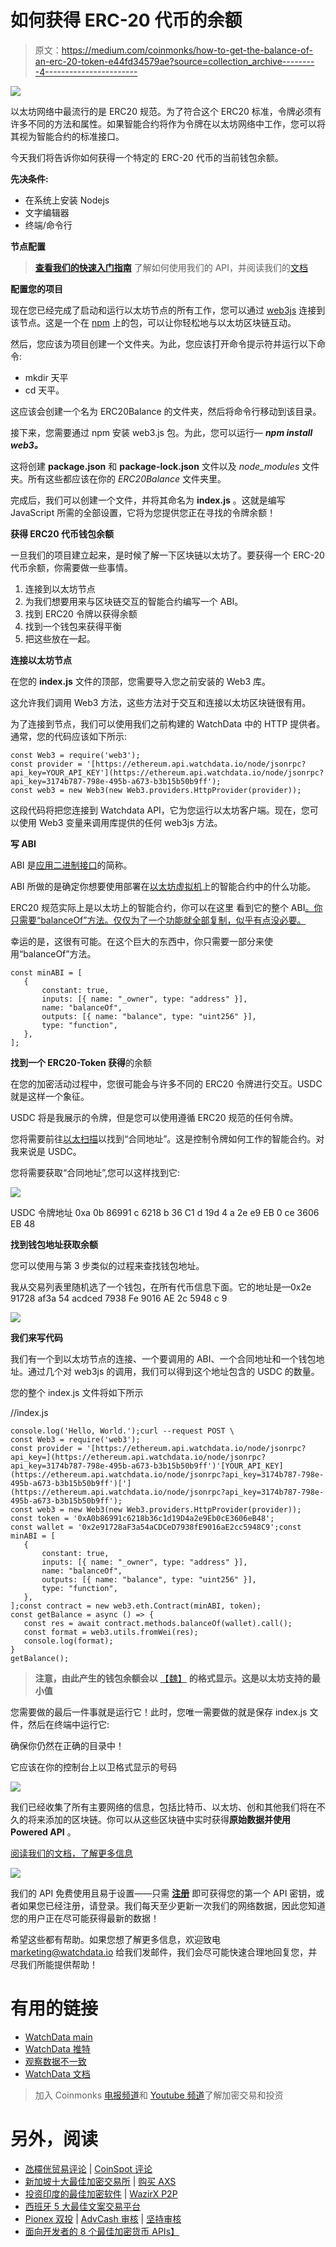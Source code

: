 # 如何获得 ERC-20 代币的余额

> 原文：<https://medium.com/coinmonks/how-to-get-the-balance-of-an-erc-20-token-e44fd34579ae?source=collection_archive---------4----------------------->

![](img/0b27bec08003ca5a15e3b42e59fe8427.png)

以太坊网络中最流行的是 ERC20 规范。为了符合这个 ERC20 标准，令牌必须有许多不同的方法和属性。如果智能合约将作为令牌在以太坊网络中工作，您可以将其视为智能合约的标准接口。

今天我们将告诉你如何获得一个特定的 ERC-20 代币的当前钱包余额。

**先决条件:**

*   在系统上安装 Nodejs
*   文字编辑器
*   终端/命令行

**节点配置**

> [**查看我们的快速入门指南**](/@watchdata/a-step-by-step-guide-on-how-to-start-using-the-watchdata-ethereum-api-4f5e727e3529) 了解如何使用我们的 API，并阅读我们的[文档](https://docs.watchdata.io/)

**配置您的项目**

现在您已经完成了启动和运行以太坊节点的所有工作，您可以通过 [web3js](https://web3js.readthedocs.io/en/v1.3.4/getting-started.html) 连接到该节点。这是一个在 [npm](https://www.npmjs.com/) 上的包，可以让你轻松地与以太坊区块链互动。

然后，您应该为项目创建一个文件夹。为此，您应该打开命令提示符并运行以下命令:

*   mkdir 天平
*   cd 天平。

这应该会创建一个名为 ERC20Balance 的文件夹，然后将命令行移动到该目录。

接下来，您需要通过 npm 安装 web3.js 包。为此，您可以运行— ***npm install web3。***

这将创建 **package.json** 和 **package-lock.json** 文件以及 *node_modules* 文件夹。所有这些都应该在你的 *ERC20Balance* 文件夹里。

完成后，我们可以创建一个文件，并将其命名为 **index.js** 。这就是编写 JavaScript 所需的全部设置，它将为您提供您正在寻找的令牌余额！

**获得 ERC20 代币钱包余额**

一旦我们的项目建立起来，是时候了解一下区块链以太坊了。要获得一个 ERC-20 代币余额，你需要做一些事情。

1.  连接到以太坊节点
2.  为我们想要用来与区块链交互的智能合约编写一个 ABI。
3.  找到 ERC20 令牌以获得余额
4.  找到一个钱包来获得平衡
5.  把这些放在一起。

**连接以太坊节点**

在您的 **index.js** 文件的顶部，您需要导入您之前安装的 Web3 库。

这允许我们调用 Web3 方法，这些方法对于交互和连接以太坊区块链很有用。

为了连接到节点，我们可以使用我们之前构建的 WatchData 中的 HTTP 提供者。通常，您的代码应该如下所示:

```
const Web3 = require('web3');
const provider = '[https://ethereum.api.watchdata.io/node/jsonrpc?api_key=YOUR_API_KEY'](https://ethereum.api.watchdata.io/node/jsonrpc?api_key=3174b787-798e-495b-a673-b3b15b50b9ff');
const web3 = new Web3(new Web3.providers.HttpProvider(provider));
```

这段代码将把您连接到 Watchdata API，它为您运行以太坊客户端。现在，您可以使用 Web3 变量来调用库提供的任何 web3js 方法。

**写 ABI**

ABI 是[应用二进制接口](https://docs.soliditylang.org/en/v0.5.3/abi-spec.html)的简称。

ABI 所做的是确定你想要使用部署在[以太坊虚拟机](https://ethereum.org/en/developers/docs/evm/)上的智能合约中的什么功能。

ERC20 规范实际上是以太坊上的智能合约，你可以在这里 看到它的整个 ABI[。你只需要“balanceOf”方法。仅仅为了一个功能就全部复制，似乎有点没必要。](https://ethereumdev.io/abi-for-erc20-contract-on-ethereum/)

幸运的是，这很有可能。在这个巨大的东西中，你只需要一部分来使用“balanceOf”方法。

```
const minABI = [
   {
       constant: true,
       inputs: [{ name: "_owner", type: "address" }],
       name: "balanceOf",
       outputs: [{ name: "balance", type: "uint256" }],
       type: "function",
   },
];
```

**找到一个 ERC20-Token 获得**的余额

在您的加密活动过程中，您很可能会与许多不同的 ERC20 令牌进行交互。USDC 就是这样一个象征。

USDC 将是我展示的令牌，但是您可以使用遵循 ERC20 规范的任何令牌。

您将需要前往[以太扫描](https://etherscan.io/)以找到“合同地址”。这是控制令牌如何工作的智能合约。对我来说是 USDC。

您将需要获取“合同地址”,您可以这样找到它:

![](img/d649134de55846a5d6f16b485459f78c.png)

USDC 令牌地址 0xa 0b 86991 c 6218 b 36 C1 d 19d 4 a 2e e9 EB 0 ce 3606 EB 48

**找到钱包地址获取余额**

您可以使用与第 3 步类似的过程来查找钱包地址。

我从交易列表里随机选了一个钱包，在所有代币信息下面。它的地址是—0x2e 91728 af3a 54 acdced 7938 Fe 9016 AE 2c 5948 c 9

![](img/64b0e9e494da3b2040bb86a4d88b4785.png)

**我们来写代码**

我们有一个到以太坊节点的连接、一个要调用的 ABI、一个合同地址和一个钱包地址。通过几个对 web3js 的调用，我们可以得到这个地址包含的 USDC 的数量。

您的整个 index.js 文件将如下所示

//index.js

```
console.log('Hello, World.');curl --request POST \
const Web3 = require('web3');
const provider = '[https://ethereum.api.watchdata.io/node/jsonrpc?api_key=](https://ethereum.api.watchdata.io/node/jsonrpc?api_key=3174b787-798e-495b-a673-b3b15b50b9ff')'[YOUR_API_KEY](https://ethereum.api.watchdata.io/node/jsonrpc?api_key=3174b787-798e-495b-a673-b3b15b50b9ff')['](https://ethereum.api.watchdata.io/node/jsonrpc?api_key=3174b787-798e-495b-a673-b3b15b50b9ff');
const web3 = new Web3(new Web3.providers.HttpProvider(provider));
const token = '0xA0b86991c6218b36c1d19D4a2e9Eb0cE3606eB48';
const wallet = '0x2e91728aF3a54aCDCeD7938fE9016aE2cc5948C9';const minABI = [
   {
       constant: true,
       inputs: [{ name: "_owner", type: "address" }],
       name: "balanceOf",
       outputs: [{ name: "balance", type: "uint256" }],
       type: "function",
   },
];const contract = new web3.eth.Contract(minABI, token);
const getBalance = async () => {
   const res = await contract.methods.balanceOf(wallet).call();
   const format = web3.utils.fromWei(res);
   console.log(format);
}
getBalance();
```

> **注意，由此产生的钱包余额会以** [【魏】](https://www.investopedia.com/terms/w/wei.asp) **的格式显示。这是以太坊支持的最小值**

您需要做的最后一件事就是运行它！此时，您唯一需要做的就是保存 index.js 文件，然后在终端中运行它:

确保你仍然在正确的目录中！

它应该在你的控制台上以卫格式显示的号码

![](img/93ff4e2cf9f0aadd130ab5de28bd85fb.png)

我们已经收集了所有主要网络的信息，包括比特币、以太坊、创和其他我们将在不久的将来添加的区块链。你可以从这些区块链中实时获得**原始数据并使用 Powered API** 。

[阅读我们的文档，了解更多信息](https://bit.ly/3wLGnTt)

![](img/4807afade2527f08837e0f3c9b03efe1.png)

我们的 API 免费使用且易于设置——只需 [**注册**](https://bit.ly/3tNMmoT) 即可获得您的第一个 API 密钥，或者如果您已经注册，请登录。我们每天至少更新一次我们的网络数据，因此您知道您的用户正在尽可能获得最新的数据！

希望这些都有帮助。如果您想了解更多信息，欢迎致电 [marketing@watchdata.io](mailto:support@watchdata.com) 给我们发邮件，我们会尽可能快速合理地回复您，并尽我们所能提供帮助！

# 有用的链接

*   [WatchData main](https://bit.ly/3MXPMgi)
*   [WatchData 推特](https://twitter.com/watchdata_io)
*   [观察数据不一致](https://bit.ly/3Ikf30D)
*   [WatchData 文档](https://bit.ly/3IgbLeZ)

> 加入 Coinmonks [电报频道](https://t.me/coincodecap)和 [Youtube 频道](https://www.youtube.com/c/coinmonks/videos)了解加密交易和投资

# 另外，阅读

*   [氹欞侊贸易评论](https://coincodecap.com/anny-trade-review) | [CoinSpot 评论](https://coincodecap.com/coinspot-review)
*   [新加坡十大最佳加密交易所](https://coincodecap.com/crypto-exchange-in-singapore) | [购买 AXS](https://coincodecap.com/buy-axs-token)
*   [投资印度的最佳加密软件](https://coincodecap.com/best-crypto-to-invest-in-india-in-2021) | [WazirX P2P](https://coincodecap.com/wazirx-p2p)
*   [西班牙 5 大最佳文案交易平台](https://coincodecap.com/copy-trading-spain)
*   [Pionex 双投](https://coincodecap.com/pionex-dual-investment) | [AdvCash 审核](https://coincodecap.com/advcash-review) | [坚持审核](https://coincodecap.com/uphold-review)
*   [面向开发者的 8 个最佳加密货币 APIs】](https://coincodecap.com/best-cryptocurrency-apis)